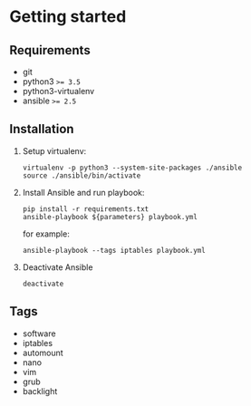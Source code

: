 # Getting started

## Requirements

* git
* python3 `>= 3.5`
* python3-virtualenv
* ansible `>= 2.5`

## Installation

1. Setup virtualenv:
    ```
    virtualenv -p python3 --system-site-packages ./ansible
    source ./ansible/bin/activate
    ```

2. Install Ansible and run playbook:
    ```
    pip install -r requirements.txt
    ansible-playbook ${parameters} playbook.yml
    ```

    for example:
    ```
    ansible-playbook --tags iptables playbook.yml
    ```

3. Deactivate Ansible
    ```
    deactivate
    ```

## Tags

* software
* iptables
* automount
* nano
* vim
* grub
* backlight
